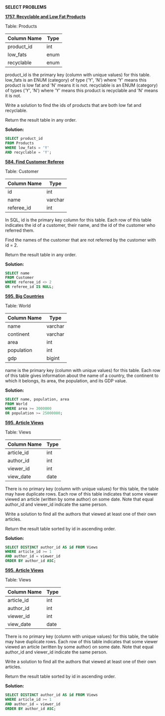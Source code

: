 **SELECT PROBLEMS**

**[1757. Recyclable and Low Fat Products](https://leetcode.com/problems/recyclable-and-low-fat-products/?envType=study-plan-v2&envId=top-sql-50)**

Table: Products

| Column Name | Type    |
|-------------|---------|
| product_id  | int     |
| low_fats    | enum    |
| recyclable  | enum    |

product_id is the primary key (column with unique values) for this table.
low_fats is an ENUM (category) of type ('Y', 'N') where 'Y' means this product is low fat and 'N' means it is not.
recyclable is an ENUM (category) of types ('Y', 'N') where 'Y' means this product is recyclable and 'N' means it is not.
 

Write a solution to find the ids of products that are both low fat and recyclable.

Return the result table in any order.

**Solution:**
```sql
SELECT product_id
FROM Products
WHERE low_fats = 'Y'
AND recyclable = 'Y'; 
```

**[584. Find Customer Referee](https://leetcode.com/problems/find-customer-referee/?envType=study-plan-v2&envId=top-sql-50)**

Table: Customer

| Column Name | Type    |
|-------------|---------|
| id          | int     |
| name        | varchar |
| referee_id  | int     |

In SQL, id is the primary key column for this table.
Each row of this table indicates the id of a customer, their name, and the id of the customer who referred them.
 
Find the names of the customer that are not referred by the customer with id = 2.

Return the result table in any order.

**Solution:**
```sql
SELECT name
FROM Customer
WHERE referee_id <> 2 
OR referee_id IS NULL;
```

**[595. Big Countries](https://leetcode.com/problems/big-countries/)**

Table: World

| Column Name | Type    |
|-------------|---------|
| name        | varchar |
| continent   | varchar |
| area        | int     | 
| population  | int     |
| gdp         | bigint  |

name is the primary key (column with unique values) for this table.
Each row of this table gives information about the name of a country, the continent to which it belongs, its area, the population, and its GDP value.

**Solution:**
```sql
SELECT name, population, area
FROM World
WHERE area >= 3000000
OR population >= 25000000;
```
**[595. Article Views](https://leetcode.com/problems/big-countries/)**

Table: Views

| Column Name | Type    |
|-------------|---------|
| article_id  | int     |
| author_id   | int     |
| viewer_id   | int     | 
| view_date   | date    |

There is no primary key (column with unique values) for this table, the table may have duplicate rows.
Each row of this table indicates that some viewer viewed an article (written by some author) on some date. 
Note that equal author_id and viewer_id indicate the same person.

Write a solution to find all the authors that viewed at least one of their own articles.

Return the result table sorted by id in ascending order.

**Solution:**
```sql
SELECT DISTINCT author_id AS id FROM Views
WHERE article_id >= 1
AND author_id = viewer_id
ORDER BY author_id ASC;
```

**[595. Article Views](https://leetcode.com/problems/article-views/)**

Table: Views

| Column Name | Type    |
|-------------|---------|
| article_id  | int     |
| author_id   | int     |
| viewer_id   | int     | 
| view_date   | date    |

There is no primary key (column with unique values) for this table, the table may have duplicate rows.
Each row of this table indicates that some viewer viewed an article (written by some author) on some date. 
Note that equal author_id and viewer_id indicate the same person.

Write a solution to find all the authors that viewed at least one of their own articles.

Return the result table sorted by id in ascending order.

**Solution:**
```sql
SELECT DISTINCT author_id AS id FROM Views
WHERE article_id >= 1
AND author_id = viewer_id
ORDER BY author_id ASC;
```


